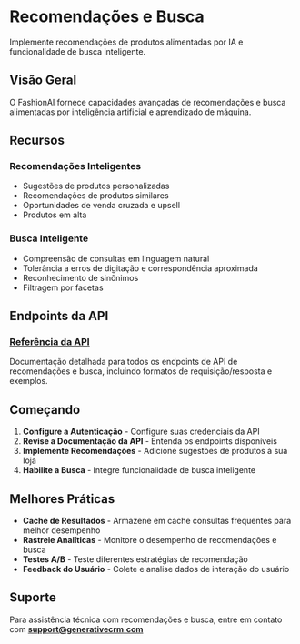 # Recomendações e Busca

Implemente recomendações de produtos alimentadas por IA e funcionalidade de busca inteligente.

## Visão Geral

O FashionAI fornece capacidades avançadas de recomendações e busca alimentadas por inteligência artificial e aprendizado de máquina.

## Recursos

### Recomendações Inteligentes
- Sugestões de produtos personalizadas
- Recomendações de produtos similares
- Oportunidades de venda cruzada e upsell
- Produtos em alta

### Busca Inteligente
- Compreensão de consultas em linguagem natural
- Tolerância a erros de digitação e correspondência aproximada
- Reconhecimento de sinônimos
- Filtragem por facetas

## Endpoints da API

### [Referência da API](./api-endpoints)
Documentação detalhada para todos os endpoints de API de recomendações e busca, incluindo formatos de requisição/resposta e exemplos.

## Começando

1. **Configure a Autenticação** - Configure suas credenciais da API
2. **Revise a Documentação da API** - Entenda os endpoints disponíveis
3. **Implemente Recomendações** - Adicione sugestões de produtos à sua loja
4. **Habilite a Busca** - Integre funcionalidade de busca inteligente

## Melhores Práticas

- **Cache de Resultados** - Armazene em cache consultas frequentes para melhor desempenho
- **Rastreie Analíticas** - Monitore o desempenho de recomendações e busca
- **Testes A/B** - Teste diferentes estratégias de recomendação
- **Feedback do Usuário** - Colete e analise dados de interação do usuário

## Suporte

Para assistência técnica com recomendações e busca, entre em contato com **support@generativecrm.com**
